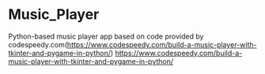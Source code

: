 # Music_Player
Python-based music player app based on code provided by codespeedy.com(https://www.codespeedy.com/build-a-music-player-with-tkinter-and-pygame-in-python/)
https://www.codespeedy.com/build-a-music-player-with-tkinter-and-pygame-in-python/
